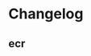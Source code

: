 # Changelog

## ecr
<!-- To add a new entry write: -->
<!-- ### version / full date -->
<!-- * [Update/Bug fix] message that describes the changes that you apply -->